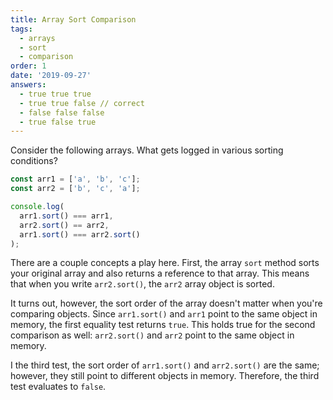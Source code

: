 ```yaml
---
title: Array Sort Comparison
tags:
  - arrays
  - sort
  - comparison
order: 1
date: '2019-09-27'
answers:
  - true true true
  - true true false // correct
  - false false false
  - true false true
---
```


Consider the following arrays. What gets logged in various sorting conditions?

```javascript
const arr1 = ['a', 'b', 'c'];
const arr2 = ['b', 'c', 'a'];

console.log(
  arr1.sort() === arr1,
  arr2.sort() == arr2,
  arr1.sort() === arr2.sort()
);
```

<!-- explanation -->

There are a couple concepts a play here. First, the array `sort` method sorts your original array and also returns a reference to that array. This means that when you write `arr2.sort()`, the `arr2` array object is sorted.

It turns out, however, the sort order of the array doesn't matter when you're comparing objects. Since `arr1.sort()` and `arr1` point to the same object in memory, the first equality test returns `true`. This holds true for the second comparison as well: `arr2.sort()` and `arr2` point to the same object in memory.

I the third test, the sort order of `arr1.sort()` and `arr2.sort()` are the same; however, they still point to different objects in memory. Therefore, the third test evaluates to `false`.
